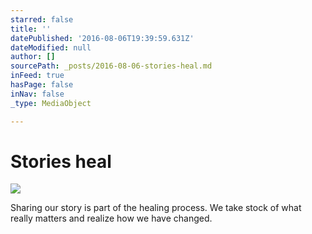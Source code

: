 ```yaml
---
starred: false
title: ''
datePublished: '2016-08-06T19:39:59.631Z'
dateModified: null
author: []
sourcePath: _posts/2016-08-06-stories-heal.md
inFeed: true
hasPage: false
inNav: false
_type: MediaObject

---
```

# Stories heal
![](https://the-grid-user-content.s3-us-west-2.amazonaws.com/575281a3-2678-4660-bce3-570a76f133ef.jpg)

Sharing our story is part of the healing process. We take stock of what really matters and realize how we have changed.